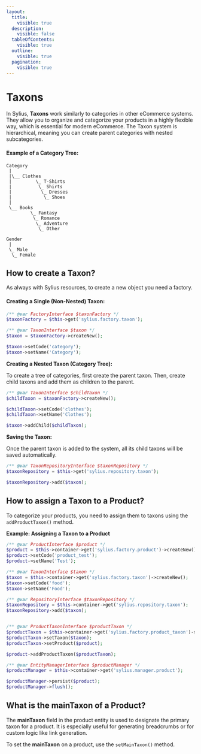 ```yaml
---
layout:
  title:
    visible: true
  description:
    visible: false
  tableOfContents:
    visible: true
  outline:
    visible: true
  pagination:
    visible: true
---
```


# Taxons

In Sylius, **Taxons** work similarly to categories in other eCommerce systems. They allow you to organize and categorize your products in a highly flexible way, which is essential for modern eCommerce. The Taxon system is hierarchical, meaning you can create parent categories with nested subcategories.

#### Example of a Category Tree:

```
Category
 |
 |\__ Clothes
 |         \_ T-Shirts
 |          \_ Shirts
 |           \_ Dresses
 |            \_ Shoes
 |
 \__ Books
         \_ Fantasy
          \_ Romance
           \_ Adventure
            \_ Other

Gender
 |
 \_ Male
  \_ Female
```

## How to create a Taxon?

As always with Sylius resources, to create a new object you need a factory.&#x20;

#### Creating a Single (Non-Nested) Taxon:

```php
/** @var FactoryInterface $taxonFactory */
$taxonFactory = $this->get('sylius.factory.taxon');

/** @var TaxonInterface $taxon */
$taxon = $taxonFactory->createNew();

$taxon->setCode('category');
$taxon->setName('Category');
```

**Creating a Nested Taxon (Category Tree):**

To create a tree of categories, first create the parent taxon. Then, create child taxons and add them as children to the parent.

```php
/** @var TaxonInterface $childTaxon */
$childTaxon = $taxonFactory->createNew();

$childTaxon->setCode('clothes');
$childTaxon->setName('Clothes');

$taxon->addChild($childTaxon);
```

**Saving the Taxon:**

Once the parent taxon is added to the system, all its child taxons will be saved automatically.

```php
/** @var TaxonRepositoryInterface $taxonRepository */
$taxonRepository = $this->get('sylius.repository.taxon');

$taxonRepository->add($taxon);
```

## How to assign a Taxon to a Product?

To categorize your products, you need to assign them to taxons using the `addProductTaxon()` method.

**Example: Assigning a Taxon to a Product**

```php
/** @var ProductInterface $product */
$product = $this->container->get('sylius.factory.product')->createNew();
$product->setCode('product_test');
$product->setName('Test');

/** @var TaxonInterface $taxon */
$taxon = $this->container->get('sylius.factory.taxon')->createNew();
$taxon->setCode('food');
$taxon->setName('Food');

/** @var RepositoryInterface $taxonRepository */
$taxonRepository = $this->container->get('sylius.repository.taxon');
$taxonRepository->add($taxon);


/** @var ProductTaxonInterface $productTaxon */
$productTaxon = $this->container->get('sylius.factory.product_taxon')->createNew();
$productTaxon->setTaxon($taxon);
$productTaxon->setProduct($product);

$product->addProductTaxon($productTaxon);

/** @var EntityManagerInterface $productManager */
$productManager = $this->container->get('sylius.manager.product');

$productManager->persist($product);
$productManager->flush();
```

## What is the mainTaxon of a Product?

The **mainTaxon** field in the product entity is used to designate the primary taxon for a product. It is especially useful for generating breadcrumbs or for custom logic like link generation.

To set the **mainTaxon** on a product, use the `setMainTaxon()` method.
